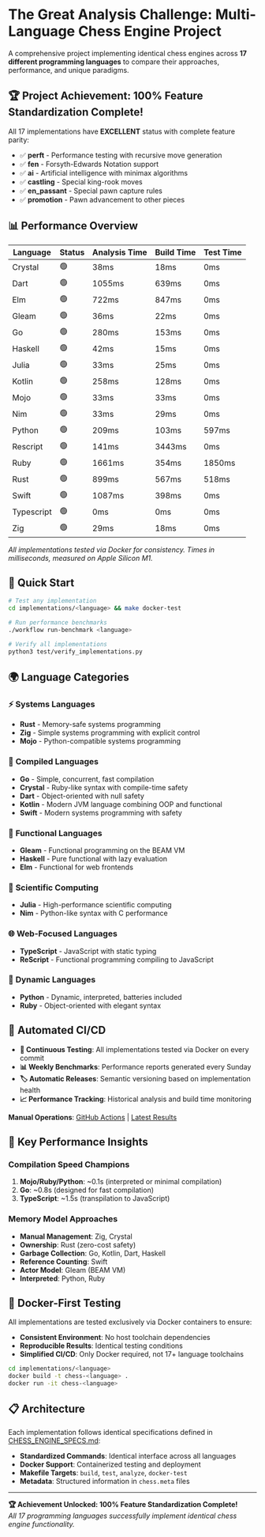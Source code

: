 # The Great Analysis Challenge: Multi-Language Chess Engine Project

A comprehensive project implementing identical chess engines across **17 different programming languages** to compare their approaches, performance, and unique paradigms.

## 🏆 Project Achievement: 100% Feature Standardization Complete!

All 17 implementations have **EXCELLENT** status with complete feature parity:
- ✅ **perft** - Performance testing with recursive move generation
- ✅ **fen** - Forsyth-Edwards Notation support  
- ✅ **ai** - Artificial intelligence with minimax algorithms
- ✅ **castling** - Special king-rook moves
- ✅ **en_passant** - Special pawn capture rules
- ✅ **promotion** - Pawn advancement to other pieces

## 📊 Performance Overview

<!-- status-table-start -->

| Language | Status | Analysis Time | Build Time | Test Time |
|----------|--------|---------------|------------|-----------|
| Crystal | 🟢 | 38ms | 18ms | 0ms |
| Dart | 🟢 | 1055ms | 639ms | 0ms |
| Elm | 🟢 | 722ms | 847ms | 0ms |
| Gleam | 🟢 | 36ms | 22ms | 0ms |
| Go | 🟢 | 280ms | 153ms | 0ms |
| Haskell | 🟢 | 42ms | 15ms | 0ms |
| Julia | 🟢 | 33ms | 25ms | 0ms |
| Kotlin | 🟢 | 258ms | 128ms | 0ms |
| Mojo | 🟢 | 33ms | 33ms | 0ms |
| Nim | 🟢 | 33ms | 29ms | 0ms |
| Python | 🟢 | 209ms | 103ms | 597ms |
| Rescript | 🟢 | 141ms | 3443ms | 0ms |
| Ruby | 🟢 | 1661ms | 354ms | 1850ms |
| Rust | 🟢 | 899ms | 567ms | 518ms |
| Swift | 🟢 | 1087ms | 398ms | 0ms |
| Typescript | 🟢 | 0ms | 0ms | 0ms |
| Zig | 🟢 | 29ms | 18ms | 0ms |
<!-- status-table-end -->

_All implementations tested via Docker for consistency. Times in milliseconds, measured on Apple Silicon M1._

## 🚀 Quick Start

```bash
# Test any implementation
cd implementations/<language> && make docker-test

# Run performance benchmarks  
./workflow run-benchmark <language>

# Verify all implementations
python3 test/verify_implementations.py
```

## 🌍 Language Categories

### ⚡ **Systems Languages**
- **Rust** - Memory-safe systems programming
- **Zig** - Simple systems programming with explicit control  
- **Mojo** - Python-compatible systems programming

### 🚀 **Compiled Languages**
- **Go** - Simple, concurrent, fast compilation
- **Crystal** - Ruby-like syntax with compile-time safety
- **Dart** - Object-oriented with null safety
- **Kotlin** - Modern JVM language combining OOP and functional
- **Swift** - Modern systems programming with safety

### 🧠 **Functional Languages**
- **Gleam** - Functional programming on the BEAM VM
- **Haskell** - Pure functional with lazy evaluation
- **Elm** - Functional for web frontends

### 🔬 **Scientific Computing**
- **Julia** - High-performance scientific computing
- **Nim** - Python-like syntax with C performance

### 🌐 **Web-Focused Languages**
- **TypeScript** - JavaScript with static typing
- **ReScript** - Functional programming compiling to JavaScript

### 💎 **Dynamic Languages**
- **Python** - Dynamic, interpreted, batteries included
- **Ruby** - Object-oriented with elegant syntax

## 🤖 Automated CI/CD

- **🔄 Continuous Testing**: All implementations tested via Docker on every commit
- **📊 Weekly Benchmarks**: Performance reports generated every Sunday
- **🏷️ Automatic Releases**: Semantic versioning based on implementation health
- **📈 Performance Tracking**: Historical analysis and build time monitoring

**Manual Operations**: [GitHub Actions](../../actions/workflows/bench.yaml) | [Latest Results](../../releases/latest)

## 🎯 Key Performance Insights

### Compilation Speed Champions
1. **Mojo/Ruby/Python**: ~0.1s (interpreted or minimal compilation)
2. **Go**: ~0.8s (designed for fast compilation)
3. **TypeScript**: ~1.5s (transpilation to JavaScript)

### Memory Model Approaches
- **Manual Management**: Zig, Crystal
- **Ownership**: Rust (zero-cost safety)
- **Garbage Collection**: Go, Kotlin, Dart, Haskell
- **Reference Counting**: Swift
- **Actor Model**: Gleam (BEAM VM)
- **Interpreted**: Python, Ruby

## 🐳 Docker-First Testing

All implementations are tested exclusively via Docker containers to ensure:
- **Consistent Environment**: No host toolchain dependencies
- **Reproducible Results**: Identical testing conditions
- **Simplified CI/CD**: Only Docker required, not 17+ language toolchains

```bash
cd implementations/<language>
docker build -t chess-<language> .
docker run -it chess-<language>
```

## 📋 Architecture

Each implementation follows identical specifications defined in [CHESS_ENGINE_SPECS.md](./CHESS_ENGINE_SPECS.md):
- **Standardized Commands**: Identical interface across all languages
- **Docker Support**: Containerized testing and deployment
- **Makefile Targets**: `build`, `test`, `analyze`, `docker-test`
- **Metadata**: Structured information in `chess.meta` files

---

**🏆 Achievement Unlocked: 100% Feature Standardization Complete!**  
*All 17 programming languages successfully implement identical chess engine functionality.*